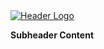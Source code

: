 <a href="/">
<img src="/assets/site/header_logo.png" alt="Header Logo" class="logo" />
</a>

**Subheader Content**

